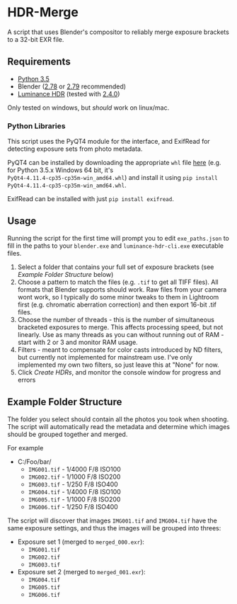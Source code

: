 # HDR-Merge

A script that uses Blender's compositor to reliably merge exposure brackets to a 32-bit EXR file.

## Requirements

* [Python 3.5](https://www.python.org/downloads/release/python-354/)
* Blender ([2.78](http://download.blender.org/release/Blender2.78/) or [2.79](http://download.blender.org/release/Blender2.79/) recommended)
* [Luminance HDR](http://qtpfsgui.sourceforge.net/?page_id=10) (tested with [2.4.0](https://sourceforge.net/projects/qtpfsgui/files/luminance/2.4.0/))

Only tested on windows, but *should* work on linux/mac.

### Python Libraries

This script uses the PyQT4 module for the interface, and ExifRead for detecting exposure sets from photo metadata.

PyQT4 can be installed by downloading the appropriate `whl` file [here](https://www.lfd.uci.edu/~gohlke/pythonlibs/#pyqt4) (e.g. for Python 3.5.x Windows 64 bit, it's `PyQt4‑4.11.4‑cp35‑cp35m‑win_amd64.whl`) and install it using `pip install PyQt4‑4.11.4‑cp35‑cp35m‑win_amd64.whl`.

ExifRead can be installed with just `pip install exifread`.

## Usage

Running the script for the first time will prompt you to edit `exe_paths.json` to fill in the paths to your `blender.exe` and `luminance-hdr-cli.exe` executable files.

1. Select a folder that contains your full set of exposure brackets (see *Example Folder Structure* below)
2. Choose a pattern to match the files (e.g. `.tif` to get all TIFF files). All formats that Blender supports should work. Raw files from your camera wont work, so I typically do some minor tweaks to them in Lightroom first (e.g. chromatic aberration correction) and then export 16-bit .tif files.
3. Choose the number of threads - this is the number of simultaneous bracketed exposures to merge. This affects processing speed, but not linearly. Use as many threads as you can without running out of RAM - start with 2 or 3 and monitor RAM usage.
4. Filters - meant to compensate for color casts introduced by ND filters, but currently not implemented for mainstream use. I've only implemented my own two filters, so just leave this at "None" for now.
5. Click *Create HDRs*, and monitor the console window for progress and errors

## Example Folder Structure

The folder you select should contain all the photos you took when shooting. The script will automatically read the metadata and determine which images should be grouped together and merged.

For example

* C:/Foo/bar/
    * `IMG001.tif` - 1/4000 F/8 ISO100
    * `IMG002.tif` - 1/1000 F/8 ISO200
    * `IMG003.tif` - 1/250 F/8 ISO400
    * `IMG004.tif` - 1/4000 F/8 ISO100
    * `IMG005.tif` - 1/1000 F/8 ISO200
    * `IMG006.tif` - 1/250 F/8 ISO400

The script will discover that images `IMG001.tif` and `IMG004.tif` have the same exposure settings, and thus the images will be grouped into threes:

* Exposure set 1 (merged to `merged_000.exr`):
    * `IMG001.tif`
    * `IMG002.tif`
    * `IMG003.tif`
* Exposure set 2 (merged to `merged_001.exr`):
    * `IMG004.tif`
    * `IMG005.tif`
    * `IMG006.tif`
